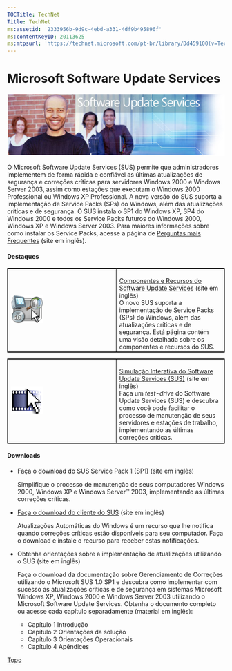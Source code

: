 ```yaml
---
TOCTitle: TechNet
Title: TechNet
ms:assetid: '2333956b-9d9c-4ebd-a331-4df9b495896f'
ms:contentKeyID: 20113625
ms:mtpsurl: 'https://technet.microsoft.com/pt-br/library/Dd459100(v=TechNet.10)'
---
```


Microsoft Software Update Services
==================================

<img src="images/Dd459100.ImgPrincipal(pt-br,TechNet.10).jpg" id="Image1" />

O Microsoft Software Update Services (SUS) permite que administradores implementem de forma rápida e confiável as últimas atualizações de segurança e correções críticas para servidores Windows 2000 e Windows Server 2003, assim como estações que executam o Windows 2000 Professional ou Windows XP Professional.
A nova versão do SUS suporta a implementação de Service Packs (SPs) do Windows, além das atualizações críticas e de segurança. O SUS instala o SP1 do Windows XP, SP4 do Windows 2000 e todos os Service Packs futuros do Windows 2000, Windows XP e Windows Server 2003. Para maiores informações sobre como instalar os Service Packs, acesse a página de [Perguntas mais Frequentes](http://www.microsoft.com/windowsserversystem/sus/susfaq.mspx) (site em inglês).

#### Destaques

 
<p></p>

<table style="border:1px solid black;">
<colgroup>
<col width="50%" />
<col width="50%" />
</colgroup>
<tbody>
<tr class="odd">
<td style="border:1px solid black;"><a href="http://www.microsoft.com/windowsserversystem/sus/suscomponents.mspx"><img src="images/Dd459100.Features(pt-br,TechNet.10).gif" /></a></td>
<td style="border:1px solid black;"><div>
<br />
<a href="http://www.microsoft.com/windowsserversystem/sus/suscomponents.mspx">Componentes e Recursos do Software Update Services</a> (site em inglês)<br />
O novo SUS suporta a implementação de Service Packs (SPs) do Windows, além das atualizações críticas e de segurança. Está página contém uma visão detalhada sobre os componentes e recursos do SUS.
</div></td>
</tr>
</tbody>
</table>
 

 
<p></p>

<table style="border:1px solid black;">
<colgroup>
<col width="50%" />
<col width="50%" />
</colgroup>
<tbody>
<tr class="odd">
<td style="border:1px solid black;"><a href="http://www.microsoft.com/windowsserver2003/evaluation/demos/sims/sus/viewer.htm"><img src="images/Dd459100.Demos(pt-br,TechNet.10).gif" /></a></td>
<td style="border:1px solid black;"><div>
<br />
<a href="http://www.microsoft.com/windowsserver2003/evaluation/demos/sims/sus/viewer.htm">Simulação Interativa do Software Update Services (SUS)</a> (site em inglês)<br />
Faça um <em>test-drive</em> do Software Update Services (SUS) e descubra como você pode facilitar o processo de manutenção de seus servidores e estações de trabalho, implementando as últimas correções críticas.
</div></td>
</tr>
</tbody>
</table>
 

#### Downloads

-   Faça o download do SUS Service Pack 1 (SP1) (site em inglês)

    Simplifique o processo de manutenção de seus computadores Windows 2000, Windows XP e Windows Server™ 2003, implementando as últimas correções críticas.
     

-   [Faça o download do cliente do SUS](http://www.microsoft.com/windows2000/downloads/recommended/susclient/default.asp) (site em inglês)

    Atualizações Automáticas do Windows é um recurso que lhe notifica quando correções críticas estão disponíveis para seu computador. Faça o download e instale o recurso para receber estas notificações.
     

-   Obtenha orientações sobre a implementação de atualizações utilizando o SUS (site em inglês)

    Faça o download da documentação sobre Gerenciamento de Correções utilizando o Microsoft SUS 1.0 SP1 e descubra como implementar com sucesso as atualizações críticas e de segurança em sistemas Microsoft Windows XP, Windows 2000 e Windows Server 2003 utilizando o Microsoft Software Update Services. Obtenha o documento completo ou acesse cada capítulo separadamente (material em inglês):

    -   Capítulo 1 Introdução
    -   Capítulo 2 Orientações da solução
    -   Capítulo 3 Orientações Operacionais
    -   Capítulo 4 Apêndices

[](#mainsection)[Topo](#mainsection)
